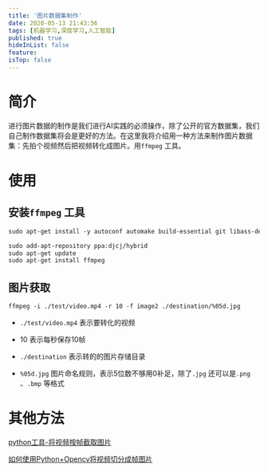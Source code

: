 ```yaml
---
title: '图片数据集制作'
date: 2020-05-13 21:43:56
tags: [机器学习,深度学习,人工智能]
published: true
hideInList: false
feature: 
isTop: false
---
```


<!-- more -->
# 简介

进行图片数据的制作是我们进行AI实践的必须操作，除了公开的官方数据集，我们自己制作数据集将会是更好的方法。在这里我将介绍用一种方法来制作图片数据集：先拍个视频然后把视频转化成图片。用`ffmpeg` 工具。

# 使用

## 安装`ffmpeg` 工具

```html
sudo apt-get install -y autoconf automake build-essential git libass-dev libfreetype6-dev libsdl2-dev libtheora-dev libtool libva-dev libvdpau-dev libvorbis-dev libxcb1-dev libxcb-shm0-dev libxcb-xfixes0-dev pkg-config texinfo wget zlib1g-dev

sudo add-apt-repository ppa:djcj/hybrid  
sudo apt-get update  
sudo apt-get install ffmpeg  
```

## 图片获取

```html
ffmpeg -i ./test/video.mp4 -r 10 -f image2 ./destination/%05d.jpg
```

- `./test/video.mp4` 表示要转化的视频

- 10 表示每秒保存10帧

- `./destination` 表示转的的图片存储目录

- `%05d.jpg` 图片命名规则，表示5位数不够用0补足，除了`.jpg` 还可以是`.png` 、`.bmp` 等格式


# 其他方法

[python工具-将视频按帧截取图片](https://www.cnblogs.com/bob-jianfeng/p/11140444.html)

[如何使用Python+Opencv将视频切分成帧图片](https://blog.csdn.net/weixin_44402973/article/details/99761217?utm_medium=distribute.pc_relevant.none-task-blog-BlogCommendFromMachineLearnPai2-1.nonecase&depth_1-utm_source=distribute.pc_relevant.none-task-blog-BlogCommendFromMachineLearnPai2-1.nonecase)